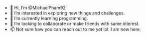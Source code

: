 - 👋 Hi, I’m @MichaelPham92
- 👀 I’m interested in exploring new things and challenges.
- 🌱 I’m currently learning programming.
- 💞️ I’m looking to collaborate or make friends with same interest.
- 📫 Not sure how you can reach out to me yet lol. I am new here.

<!---
MichaelPham92/MichaelPham92 is a ✨ special ✨ repository because its `README.md` (this file) appears on your GitHub profile.
You can click the Preview link to take a look at your changes.
--->
